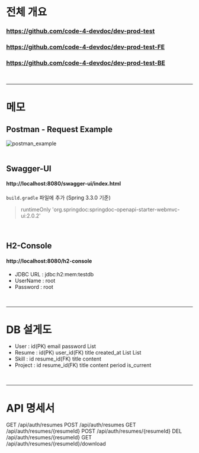 # 전체 개요  
### https://github.com/code-4-devdoc/dev-prod-test  
### https://github.com/code-4-devdoc/dev-prod-test-FE  
### https://github.com/code-4-devdoc/dev-prod-test-BE  
<br/>

---

# 메모
## Postman - Request Example
![postman_example](https://github.com/code-4-devdoc/devdoc-practice-React-SpringBoot-MySQL/assets/130027416/9a6c12f2-0d78-47fc-b416-b4442ff45711)
<br/>
<br/>

## Swagger-UI  
#### http://localhost:8080/swagger-ui/index.html  
`build.gradle` 파일에 추가 (Spring 3.3.0 기준)
> runtimeOnly 'org.springdoc:springdoc-openapi-starter-webmvc-ui:2.0.2'
<br/>

## H2-Console
#### http://localhost:8080/h2-console  
- JDBC URL : jdbc:h2:mem:testdb  
- UserName : root  
- Password : root
<br/>

---

# DB 설게도  
- User : id(PK) email password List<Resume>
- Resume : id(PK) user_id(FK) title created_at List<Skill> List<Project>
- Skill : id resume_id(FK) title content
- Project : id resume_id(FK) title content period is_current

<br/>

---

# API 명세서  

GET     /api/auth/resumes
POST    /api/auth/resumes
GET     /api/auth/resumes/{resumeId}
POST    /api/auth/resumes/{resumeId}
DEL     /api/auth/resumes/{resumeId}
GET     /api/auth/resumes/{resumeId}/download